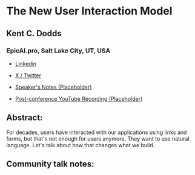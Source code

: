 # The New User Interaction Model 

## Kent C. Dodds
### EpicAI.pro, Salt Lake City, UT, USA 
- [Linkedin](https://www.linkedin.com/in/kentcdodds) 

- [X / Twitter](https://x.com/kentcdodds) 

- [Speaker's Notes (Placeholder)]()
- [Post-conference YouTube Recording (Placeholder)]()
## Abstract: 

For decades, users have interacted with our applications using links and forms, but that's not enough for users anymore. They want to use natural language. Let's talk about how that changes what we build.
## Community talk notes: 